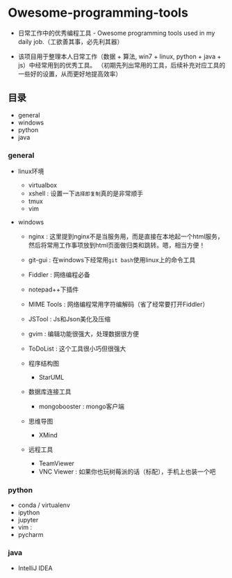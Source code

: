 # Owesome-programming-tools
- 日常工作中的优秀编程工具 - Owesome programming tools used in  my daily job.（工欲善其事，必先利其器）

- 该项目用于整理本人日常工作（数据 + 算法, win7 + linux, python + java + js）中经常用到的优秀工具。
（初期先列出常用的工具，后续补充对应工具的一些好的设置，从而更好地提高效率）

## 目录
- general
- windows
- python
- java

### general
- linux环境
  - virtualbox
  - xshell : 设置一下`选择即复制`真的是非常顺手
  - tmux
  - vim
  
- windows
  - nginx : 这里提到nginx不是当服务用，而是直接在本地起一个html服务，然后将常用工作事项放到html页面做归类和跳转。嗯，相当方便！

  - git-gui : 在windows下经常用`git bash`使用linux上的命令工具

  - Fiddler : 网络编程必备

  - notepad++下插件
  - MIME Tools : 网络编程常用字符编解码（省了经常要打开Fiddler）
  - JSTool : Js和Json美化及压缩
  
  - gvim : 编辑功能很强大，处理数据很方便

  - ToDoList : 这个工具很小巧但很强大
  
  - 程序结构图
    - StarUML
  
  - 数据库连接工具
    - mongobooster : mongo客户端
  
  - 思维导图
    - XMind
  
  - 远程工具
    - TeamViewer
    - VNC Viewer : 如果你也玩树莓派的话（标配），手机上也装一个吧
  
### python
- conda / virtualenv
- ipython
- jupyter
- vim : 
- pycharm

### java
- IntelliJ IDEA


